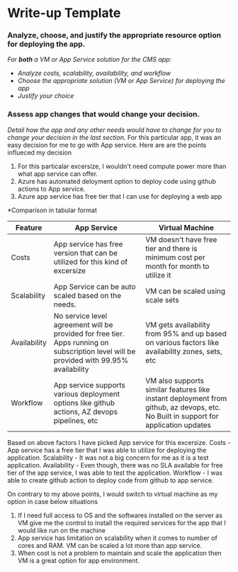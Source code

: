 # Write-up Template

### Analyze, choose, and justify the appropriate resource option for deploying the app.

*For **both** a VM or App Service solution for the CMS app:*
- *Analyze costs, scalability, availability, and workflow*
- *Choose the appropriate solution (VM or App Service) for deploying the app*
- *Justify your choice*

### Assess app changes that would change your decision.

*Detail how the app and any other needs would have to change for you to change your decision in the last section.* 
For this particular app, it was an easy decision for me to go with App service. Here are are the points influeced my decision 
1. For this particalar excersize, I wouldn't need compute power more than what app service can offer. 
2. Azure has automated deloyment option to deploy code using github actions to App service. 
3. Azure app service has free tier that I can use for deploying a web app

*Comparison in tabular format

| Feature     | App Service   | Virtual Machine |
| ----------- | ----------- |     -----------   |
| Costs       | App service has free version that can be utilized for this kind of excersize       | VM doesn't have free tier and there is minimum cost per month for month to utilize it
| Scalability   | App Service can be auto scaled based on the needs. | VM can be scaled using scale sets
| Availability   | No service level agreement will be provided for free tier. Apps running on subscription level will be provided with 99.95% availability  | VM gets availability from 95% and up based on various factors like availability zones, sets, etc
| Workflow   | App service supports various deployment options like github actions, AZ devops pipelines, etc      | VM also supports similar features like instant deployment from github, az devops, etc. No Built in support for application updates


Based on above factors I have picked App service for this excersize. Costs - App service has a free tier that I was able to utilize for deploying the application. Scalability - It was not a big concern for me as it is a test application. Availability - Even though, there was no SLA available for free tier of the app service, I was able to test the application. Workflow - I was able to create github action to deploy code from github to app service.

On contrary to my above points, I would switch to virtual machine as my option in case below situations 

1. If I need full access to OS and the softwares installed on the server as VM give me the control to install the required services for the app that I would like run on the machine
2. App service has limitation on scalability when it comes to number of cores and RAM. VM can be scaled a lot more than app service.
3. When cost is not a problem to maintain and scale the application then VM is a great option for app environment.

